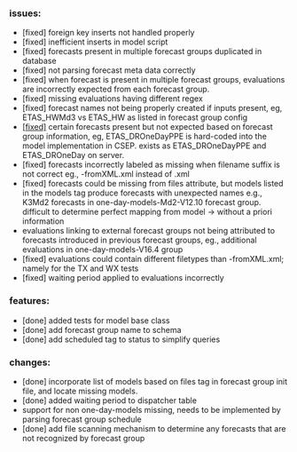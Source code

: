 ### issues:
* [fixed] foreign key inserts not handled properly
* [fixed] inefficient inserts in model script
* [fixed] forecasts present in multiple forecast groups duplicated in database
* [fixed] not parsing forecast meta data correctly
* [fixed] when forecast is present in multiple forecast groups, evaluations are incorrectly expected from each forecast 
group.
* [fixed] missing evaluations having different regex
* [fixed] forecast names not being properly created if inputs present, eg, ETAS_HWMd3 vs ETAS_HW as listed in forecast 
group config
* [\[fixed\]](https://github.com/wsavran/csep_db/pull/11) certain forecasts present but not expected based on forecast group information, eg, ETAS_DROneDayPPE is 
hard-coded into the model implementation in CSEP. exists as ETAS_DROneDayPPE and ETAS_DROneDay on server.
* [fixed] forecasts incorrectly labeled as missing when filename suffix is not correct eg., -fromXML.xml instead of 
.xml
* [fixed] forecasts could be missing from files attribute, but models listed in the models tag produce forecasts with 
unexpected names e.g., K3Md2 forecasts in one-day-models-Md2-V12.10 forecast group. difficult to determine perfect mapping
from model -> without a priori information
* evaluations linking to external forecast groups not being attributed to forecasts introduced in previous forecast 
groups, eg., additional evaluations in one-day-models-V16.4 group
* [fixed] evaluations could contain different filetypes than -fromXML.xml; namely for the TX and WX tests
* [fixed] waiting period applied to evaluations incorrectly
 
### features:
* [done] added tests for model base class
* [done] add forecast group name to schema
* [done] add scheduled tag to status to simplify queries
 

### changes:
* [done] incorporate list of models based on files tag in forecast group init file, and locate missing models.
* [done] added waiting period to dispatcher table
* support for non one-day-models missing, needs to be implemented by parsing forecast group schedule
* [done] add file scanning mechanism to determine any forecasts that are not recognized by forecast group


